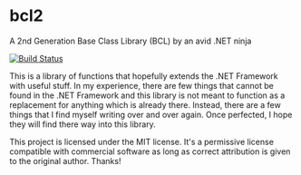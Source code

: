 # bcl2
A 2nd Generation Base Class Library (BCL) by an avid .NET ninja

[![Build Status](https://travis-ci.org/leidegre/bcl2.svg)](https://travis-ci.org/leidegre/bcl2)

This is a library of functions that hopefully extends the .NET Framework with useful stuff. In my experience, there are few things that cannot be found in the .NET Framework and this library is not meant to function as a replacement for anything which is already there. Instead, there are a few things that I find myself writing over and over again. Once perfected, I hope they will find there way into this library.

This project is licensed under the MIT license. It's a permissive license compatible with commercial software as long as correct attribution is given to the original author. Thanks!
